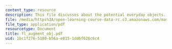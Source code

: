 ```yaml
---
content_type: resource
description: This file discusses about the potential everyday objects.
file: /media/https%3A/open-learning-course-data-rc.s3.amazonaws.com/mas-961-ambient-intelligence-spring-2005/1bc1f2765180b56ae8151dd6f626c6c4_fl_augment_obj.pdf
file_type: application/pdf
resourcetype: Document
title: fl_augment_obj.pdf
uid: 1bc1f276-5180-b56a-e815-1dd6f626c6c4
---
```

